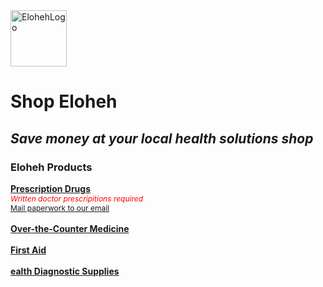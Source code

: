 <html>
<head> 
  
</head>

<body>
  <img width="90" height="90" alt="ElohehLogo" src="https://github.com/user-attachments/assets/d0090502-7a15-4a55-91d6-1db5928cacf3" />
  <b><h1>Shop Eloheh</h1></b>
<i><h2>Save money at your local health solutions shop</h2></i>
<h3><b>Eloheh Products</b></h3>
  
<b><u><span style="font-size=14px">Prescription Drugs</span></u></b>
<br>
<span style="color:red; font-size:12px">*Written doctor prescripitions required*</span>
<br>
<span style="font-size:12px"><a href="mailto:ElohehPharmacy@gmail.com">Mail paperwork to our email</a></span>
<br><br>
<b><u><span style="font-size=14px">Over-the-Counter Medicine</span></u></b>
<br><br>
<b><u><span style="font-size=14px">First Aid</span></u></b>
<br><br>
<b><u><span style="font-size=14px">ealth Diagnostic Supplies</span></u></b>

